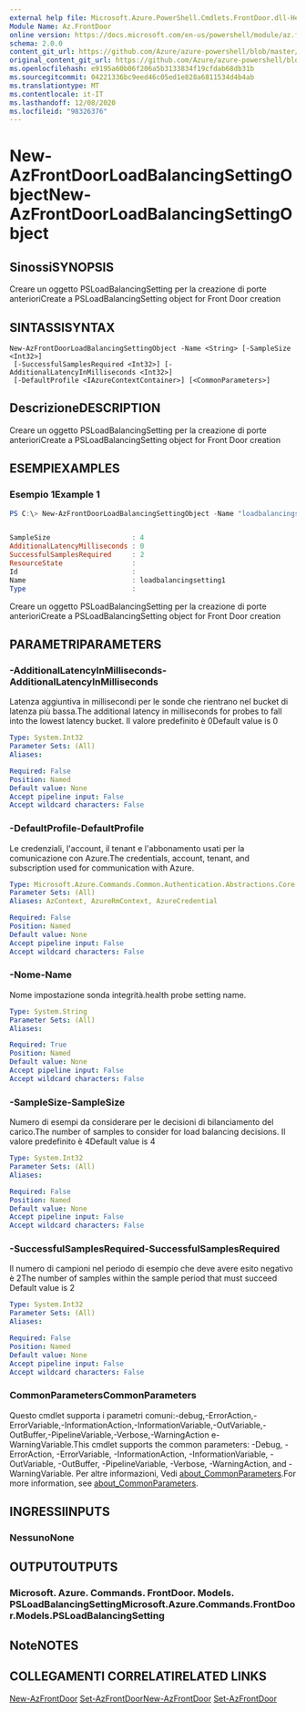 ```yaml
---
external help file: Microsoft.Azure.PowerShell.Cmdlets.FrontDoor.dll-Help.xml
Module Name: Az.FrontDoor
online version: https://docs.microsoft.com/en-us/powershell/module/az.frontdoor/new-azfrontdoorloadbalancingsettingobject
schema: 2.0.0
content_git_url: https://github.com/Azure/azure-powershell/blob/master/src/FrontDoor/FrontDoor/help/New-AzFrontDoorLoadBalancingSettingObject.md
original_content_git_url: https://github.com/Azure/azure-powershell/blob/master/src/FrontDoor/FrontDoor/help/New-AzFrontDoorLoadBalancingSettingObject.md
ms.openlocfilehash: e9195a60b06f206a5b3133834f19cfdab68db31b
ms.sourcegitcommit: 04221336bc9eed46c05ed1e828a6811534d4b4ab
ms.translationtype: MT
ms.contentlocale: it-IT
ms.lasthandoff: 12/08/2020
ms.locfileid: "98326376"
---
```

# <span data-ttu-id="5334c-101">New-AzFrontDoorLoadBalancingSettingObject</span><span class="sxs-lookup"><span data-stu-id="5334c-101">New-AzFrontDoorLoadBalancingSettingObject</span></span>

## <span data-ttu-id="5334c-102">Sinossi</span><span class="sxs-lookup"><span data-stu-id="5334c-102">SYNOPSIS</span></span>
<span data-ttu-id="5334c-103">Creare un oggetto PSLoadBalancingSetting per la creazione di porte anteriori</span><span class="sxs-lookup"><span data-stu-id="5334c-103">Create a PSLoadBalancingSetting object for Front Door creation</span></span>

## <span data-ttu-id="5334c-104">SINTASSI</span><span class="sxs-lookup"><span data-stu-id="5334c-104">SYNTAX</span></span>

```
New-AzFrontDoorLoadBalancingSettingObject -Name <String> [-SampleSize <Int32>]
 [-SuccessfulSamplesRequired <Int32>] [-AdditionalLatencyInMilliseconds <Int32>]
 [-DefaultProfile <IAzureContextContainer>] [<CommonParameters>]
```

## <span data-ttu-id="5334c-105">Descrizione</span><span class="sxs-lookup"><span data-stu-id="5334c-105">DESCRIPTION</span></span>
<span data-ttu-id="5334c-106">Creare un oggetto PSLoadBalancingSetting per la creazione di porte anteriori</span><span class="sxs-lookup"><span data-stu-id="5334c-106">Create a PSLoadBalancingSetting object for Front Door creation</span></span>

## <span data-ttu-id="5334c-107">ESEMPI</span><span class="sxs-lookup"><span data-stu-id="5334c-107">EXAMPLES</span></span>

### <span data-ttu-id="5334c-108">Esempio 1</span><span class="sxs-lookup"><span data-stu-id="5334c-108">Example 1</span></span>
```powershell
PS C:\> New-AzFrontDoorLoadBalancingSettingObject -Name "loadbalancingsetting1"


SampleSize                    : 4
AdditionalLatencyMilliseconds : 0
SuccessfulSamplesRequired     : 2
ResourceState                 :
Id                            :
Name                          : loadbalancingsetting1
Type                          :
```

<span data-ttu-id="5334c-109">Creare un oggetto PSLoadBalancingSetting per la creazione di porte anteriori</span><span class="sxs-lookup"><span data-stu-id="5334c-109">Create a PSLoadBalancingSetting object for Front Door creation</span></span>

## <span data-ttu-id="5334c-110">PARAMETRI</span><span class="sxs-lookup"><span data-stu-id="5334c-110">PARAMETERS</span></span>

### <span data-ttu-id="5334c-111">-AdditionalLatencyInMilliseconds</span><span class="sxs-lookup"><span data-stu-id="5334c-111">-AdditionalLatencyInMilliseconds</span></span>
<span data-ttu-id="5334c-112">Latenza aggiuntiva in millisecondi per le sonde che rientrano nel bucket di latenza più bassa.</span><span class="sxs-lookup"><span data-stu-id="5334c-112">The additional latency in milliseconds for probes to fall into the lowest latency bucket.</span></span> <span data-ttu-id="5334c-113">Il valore predefinito è 0</span><span class="sxs-lookup"><span data-stu-id="5334c-113">Default value is 0</span></span>

```yaml
Type: System.Int32
Parameter Sets: (All)
Aliases:

Required: False
Position: Named
Default value: None
Accept pipeline input: False
Accept wildcard characters: False
```

### <span data-ttu-id="5334c-114">-DefaultProfile</span><span class="sxs-lookup"><span data-stu-id="5334c-114">-DefaultProfile</span></span>
<span data-ttu-id="5334c-115">Le credenziali, l'account, il tenant e l'abbonamento usati per la comunicazione con Azure.</span><span class="sxs-lookup"><span data-stu-id="5334c-115">The credentials, account, tenant, and subscription used for communication with Azure.</span></span>

```yaml
Type: Microsoft.Azure.Commands.Common.Authentication.Abstractions.Core.IAzureContextContainer
Parameter Sets: (All)
Aliases: AzContext, AzureRmContext, AzureCredential

Required: False
Position: Named
Default value: None
Accept pipeline input: False
Accept wildcard characters: False
```

### <span data-ttu-id="5334c-116">-Nome</span><span class="sxs-lookup"><span data-stu-id="5334c-116">-Name</span></span>
<span data-ttu-id="5334c-117">Nome impostazione sonda integrità.</span><span class="sxs-lookup"><span data-stu-id="5334c-117">health probe setting name.</span></span>

```yaml
Type: System.String
Parameter Sets: (All)
Aliases:

Required: True
Position: Named
Default value: None
Accept pipeline input: False
Accept wildcard characters: False
```

### <span data-ttu-id="5334c-118">-SampleSize</span><span class="sxs-lookup"><span data-stu-id="5334c-118">-SampleSize</span></span>
<span data-ttu-id="5334c-119">Numero di esempi da considerare per le decisioni di bilanciamento del carico.</span><span class="sxs-lookup"><span data-stu-id="5334c-119">The number of samples to consider for load balancing decisions.</span></span>
<span data-ttu-id="5334c-120">Il valore predefinito è 4</span><span class="sxs-lookup"><span data-stu-id="5334c-120">Default value is 4</span></span>

```yaml
Type: System.Int32
Parameter Sets: (All)
Aliases:

Required: False
Position: Named
Default value: None
Accept pipeline input: False
Accept wildcard characters: False
```

### <span data-ttu-id="5334c-121">-SuccessfulSamplesRequired</span><span class="sxs-lookup"><span data-stu-id="5334c-121">-SuccessfulSamplesRequired</span></span>
<span data-ttu-id="5334c-122">Il numero di campioni nel periodo di esempio che deve avere esito negativo è 2</span><span class="sxs-lookup"><span data-stu-id="5334c-122">The number of samples within the sample period that must succeed Default value is 2</span></span>

```yaml
Type: System.Int32
Parameter Sets: (All)
Aliases:

Required: False
Position: Named
Default value: None
Accept pipeline input: False
Accept wildcard characters: False
```

### <span data-ttu-id="5334c-123">CommonParameters</span><span class="sxs-lookup"><span data-stu-id="5334c-123">CommonParameters</span></span>
<span data-ttu-id="5334c-124">Questo cmdlet supporta i parametri comuni:-debug,-ErrorAction,-ErrorVariable,-InformationAction,-InformationVariable,-OutVariable,-OutBuffer,-PipelineVariable,-Verbose,-WarningAction e-WarningVariable.</span><span class="sxs-lookup"><span data-stu-id="5334c-124">This cmdlet supports the common parameters: -Debug, -ErrorAction, -ErrorVariable, -InformationAction, -InformationVariable, -OutVariable, -OutBuffer, -PipelineVariable, -Verbose, -WarningAction, and -WarningVariable.</span></span> <span data-ttu-id="5334c-125">Per altre informazioni, Vedi [about_CommonParameters](http://go.microsoft.com/fwlink/?LinkID=113216).</span><span class="sxs-lookup"><span data-stu-id="5334c-125">For more information, see [about_CommonParameters](http://go.microsoft.com/fwlink/?LinkID=113216).</span></span>

## <span data-ttu-id="5334c-126">INGRESSI</span><span class="sxs-lookup"><span data-stu-id="5334c-126">INPUTS</span></span>

### <span data-ttu-id="5334c-127">Nessuno</span><span class="sxs-lookup"><span data-stu-id="5334c-127">None</span></span>

## <span data-ttu-id="5334c-128">OUTPUT</span><span class="sxs-lookup"><span data-stu-id="5334c-128">OUTPUTS</span></span>

### <span data-ttu-id="5334c-129">Microsoft. Azure. Commands. FrontDoor. Models. PSLoadBalancingSetting</span><span class="sxs-lookup"><span data-stu-id="5334c-129">Microsoft.Azure.Commands.FrontDoor.Models.PSLoadBalancingSetting</span></span>

## <span data-ttu-id="5334c-130">Note</span><span class="sxs-lookup"><span data-stu-id="5334c-130">NOTES</span></span>

## <span data-ttu-id="5334c-131">COLLEGAMENTI CORRELATI</span><span class="sxs-lookup"><span data-stu-id="5334c-131">RELATED LINKS</span></span>

<span data-ttu-id="5334c-132">[New-AzFrontDoor](./New-AzFrontDoor.md) 
 [Set-AzFrontDoor](./Set-AzFrontDoor.md)</span><span class="sxs-lookup"><span data-stu-id="5334c-132">[New-AzFrontDoor](./New-AzFrontDoor.md)
[Set-AzFrontDoor](./Set-AzFrontDoor.md)</span></span>
